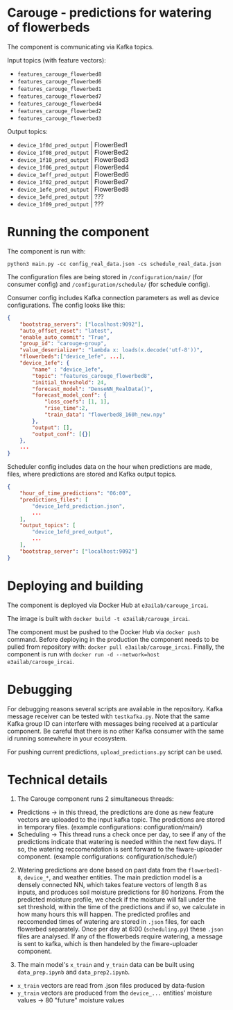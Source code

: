 # Carouge - predictions for watering of flowerbeds

The component is communicating via Kafka topics.

Input topics (with feature vectors):

* `features_carouge_flowerbed8`
* `features_carouge_flowerbed6`
* `features_carouge_flowerbed1`
* `features_carouge_flowerbed7`
* `features_carouge_flowerbed4`
* `features_carouge_flowerbed2`
* `features_carouge_flowerbed3`

Output topics:

* `device_1f0d_pred_output` | FlowerBed1
* `device_1f08_pred_output` | FlowerBed2
* `device_1f10_pred_output` | FlowerBed3
* `device_1f06_pred_output` | FlowerBed4
* `device_1eff_pred_output` | FlowerBed6
* `device_1f02_pred_output` | FlowerBed7
* `device_1efe_pred_output` | FlowerBed8
* `device_1efd_pred_output` | ???
* `device_1f09_pred_output` | ???

# Running the component

The component is run with:

```python3 main.py -cc config_real_data.json -cs schedule_real_data.json```

The configuration files are being stored in `/configuration/main/` (for consumer config) and `/configuration/schedule/` (for schedule config).

Consumer config includes Kafka connection parameters as well as device configurations. The config looks like this:

```json
{
    "bootstrap_servers": ["localhost:9092"],
    "auto_offset_reset": "latest",
    "enable_auto_commit": "True",
    "group_id": "carouge-group",
    "value_deserializer": "lambda x: loads(x.decode('utf-8'))",
    "flowerbeds":["device_1efe", ...],
    "device_1efe": {
        "name" : "device_1efe",
        "topic": "features_carouge_flowerbed8",
        "initial_threshold": 24,
        "forecast_model": "DenseNN_RealData()",
        "forecast_model_conf": {
            "loss_coefs": [1, 1],
            "rise_time":2,
            "train_data": "flowerbed8_160h_new.npy"
        },
        "output": [],
        "output_conf": [{}]
    },
    ...
}
```

Scheduler config includes data on the hour when predictions are made, files, where predictions are stored and Kafka output topics.

```json
{
    "hour_of_time_predictions": "06:00",
    "predictions_files": [
        "device_1efd_prediction.json",
        ...
    ],
    "output_topics": [
        "device_1efd_pred_output",
        ...
    ],
    "bootstrap_server": ["localhost:9092"]
}
```

# Deploying and building

The component is deployed via Docker Hub at `e3ailab/carouge_ircai`.

The image is built with `docker build -t e3ailab/carouge_ircai`.

The component must be pushed to the Docker Hub via `docker push` command. Before deploying in the production the component needs to be pulled from repository with: `docker pull e3ailab/carouge_ircai`. Finally, the component is run with `docker run -d --network=host e3ailab/carouge_ircai`.

# Debugging

For debugging reasons several scripts are available in the repository. Kafka message receiver can be tested with `testkafka.py`. Note that the same Kafka group ID can interfere with messages being received at a particular component. Be careful that there is no other Kafka consumer with the same id running somewhere in your ecosystem.

For pushing current predictions, `upload_predictions.py` script can be used.


# Technical details

1. The Carouge component runs 2 simultaneous threads:
  - Predictions -> in this thread, the predictions are done as new feature vectors are uploaded to the input kafka topic. The predictions are stored in temporary files. (example configurations: configuration/main/)
  - Scheduling -> This thread runs a check once per day, to see if any of the predictions indicate that watering is needed within the next few days. If so, the watering reccomendation is sent forward to the fiware-uploader component.
(example configurations: configuration/schedule/)
2. Watering predictions are done based on past data from the `flowerbed1-8`, `device_*`, and weather entities.
The main prediction model is a densely connected NN, which takes feature vectors of length 8 as inputs, and produces soil moisture predictions for 80 horizons. From the predicted moisture profile, we check if the moisture will fall under the set threshold, within the time of the predictions and if so, we calculate in how many hours this will happen. The predicted profiles and reccomended times of watering are stored in `.json` files, for each flowerbed separately. Once per day at 6:00 (`scheduling.py`) these `.json` files are analysed. If any of the flowerbeds require watering, a message is sent to kafka, which is then handeled by the fiware-uploader component.

3. The main model's `x_train` and `y_train` data can be built using `data_prep.ipynb` and `data_prep2.ipynb`.
  - `x_train` vectors are read from .json files produced by data-fusion
  - `y_train` vectors are produced from the `device_...` entities' moisture values -> 80 "future" moisture values
